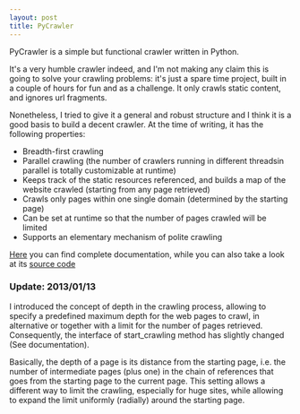 ```yaml
---
layout: post
title: PyCrawler
---
```


PyCrawler is a simple but functional crawler written in Python.

It's a very humble crawler indeed, and I'm not making any claim this is going to solve your crawling problems: it's just a spare time project, built in a couple of hours for fun and as a challenge. It only crawls static content, and ignores url fragments.

Nonetheless, I tried to give it a general and robust structure and I think it is a good basis to build a decent crawler.
At the time of writing, it has the following properties:

*    Breadth-first crawling
*    Parallel crawling (the number of crawlers running in different threadsin parallel is totally customizable at runtime)
*    Keeps track of the static resources referenced, and builds a map of the website crawled (starting from any page retrieved)
*    Crawls only pages within one single domain (determined by the starting page)
*    Can be set at runtime so that the number of pages crawled will be limited
*    Supports an elementary mechanism of polite crawling

[Here](http://mlarocca.github.io/PyCrawler/) you can find complete documentation, while you can also take a look at its [source code](http://github.com/mlarocca/PyCrawler/)

### Update: 2013/01/13


I introduced the concept of depth in the crawling process, allowing to specify a predefined maximum depth for the web pages to crawl, in alternative or together with a limit for the number of pages retrieved. Consequently, the interface of start_crawling method has slightly changed (See documentation).

Basically, the depth of a page is its distance from the starting page, i.e. the number of intermediate pages (plus one) in the chain of references that goes from the starting page to the current page. This setting allows a different way to limit the crawling, especially for huge sites, while allowing to expand the limit uniformly (radially) around the starting page.
